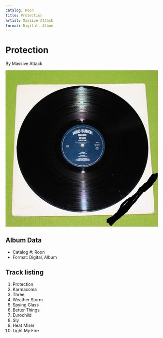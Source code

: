 ```yaml
---
catalog: Roon
title: Protection
artist: Massive Attack
format: Digital, Album
---
```


# Protection

By Massive Attack

![](../../assets/albumcovers/Massive_Attack-Protection.png)

## Album Data

- Catalog #: Roon
- Format: Digital, Album


## Track listing


1. Protection
2. Karmacoma
3. Three
4. Weather Storm
5. Spying Glass
6. Better Things
7. Eurochild
8. Sly
9. Heat Miser
10. Light My Fire

